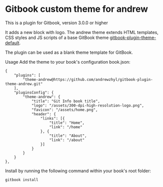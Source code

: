 # Gitbook custom theme for andrew
This is a plugin for Gitbook, version 3.0.0 or higher

It adds a new block with logo. The andrew theme extends HTML templates, CSS styles and JS scripts of a base GitBook theme [gitbook-plugin-theme-default](https://www.npmjs.com/package/gitbook-plugin-theme-default).

The plugin can be used as a blank theme template for GitBook.

Usage
Add the theme to your book's configuration book.json:

``` 
{
    "plugins": [
        "theme-andrew@https://github.com/andrewzhyl/gitbook-plugin-theme-andrew.git"
    ],
    "pluginsConfig": {
        "theme-andrew": {
            "title": "Git Info book title",
            "logo": "/assets/300-dpi-high-resolution-logo.png",
            "favicon": "/assets/home.png",
            "header": {
                "links": [{
                    "title": "Home",
                    "link": "/home"
                }, {
                    "title": "About",
                    "link": "/about"
                }]
            }
        }
    }
},
```

Install by running the following command within your book's root folder:

``` bash
gitbook install
```